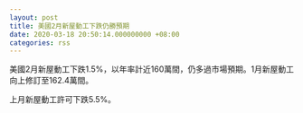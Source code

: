 ```yaml
---
layout: post
title: 美國2月新屋動工下跌仍勝預期
date: 2020-03-18 20:50:14.000000000 +08:00
categories: rss
---
```


美國2月新屋動工下跌1.5%，以年率計近160萬間，仍多過市場預期。1月新屋動工向上修訂至162.4萬間。

上月新屋動工許可下跌5.5%。
